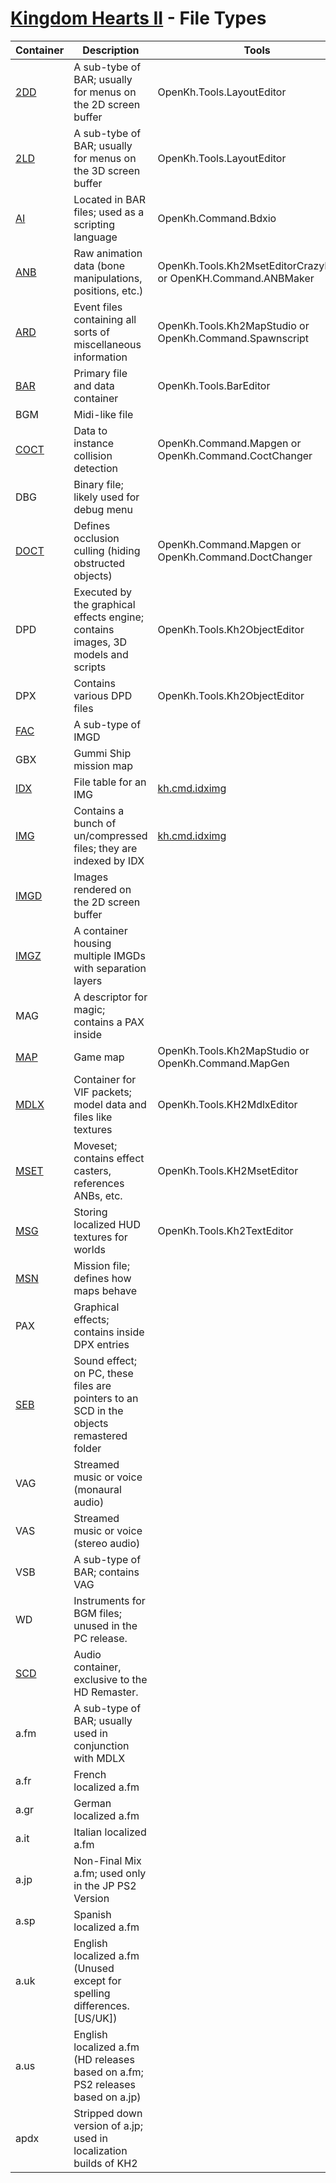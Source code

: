 # [Kingdom Hearts II](index.md) - File Types

| Container                  | Description                                                         | Tools                                      |
|----------------------------|---------------------------------------------------------------------|--------------------------------------------|
| [2DD](file/type/2ld.md#2D-sequence-(2DD)) | A sub-tybe of BAR; usually for menus on the 2D screen buffer | OpenKh.Tools.LayoutEditor
| [2LD](file/type/2ld.md)         | A sub-tybe of BAR; usually for menus on the 3D screen buffer | OpenKh.Tools.LayoutEditor
| [AI](file/ai/index.md)          | Located in BAR files; used as a scripting language | OpenKh.Command.Bdxio
| [ANB](file/anb/anb.md)          | Raw animation data (bone manipulations, positions, etc.) | OpenKh.Tools.Kh2MsetEditorCrazyEdition or OpenKH.Command.ANBMaker
| [ARD](file/type/areadata.md)    | Event files containing all sorts of miscellaneous information | OpenKh.Tools.Kh2MapStudio or OpenKh.Command.Spawnscript
| [BAR](file/type/bar.md)         | Primary file and data container | OpenKh.Tools.BarEditor
| BGM                             | Midi-like file
| [COCT](file/type/coct.md)       | Data to instance collision detection | OpenKh.Command.Mapgen or OpenKh.Command.CoctChanger
| DBG                             | Binary file; likely used for debug menu 
| [DOCT](file/type/doct.md)       | Defines occlusion culling (hiding obstructed objects) | OpenKh.Command.Mapgen or OpenKh.Command.DoctChanger
| DPD                             | Executed by the graphical effects engine; contains images, 3D models and scripts | OpenKh.Tools.Kh2ObjectEditor
| DPX                             | Contains various DPD files | OpenKh.Tools.Kh2ObjectEditor
| [FAC](file/type/image.md#fac)   | A sub-type of IMGD
| GBX                             | Gummi Ship mission map
| [IDX](file//type/idx.md)        | File table for an IMG                                               | [kh.cmd.idximg](../tool/kh.cmd.idximg.md)  |
| [IMG](file//type/idx.md)        | Contains a bunch of un/compressed files; they are indexed by IDX    | [kh.cmd.idximg](../tool/kh.cmd.idximg.md)  |
| [IMGD](file/type/image.md#imgd) | Images rendered on the 2D screen buffer
| [IMGZ](file/type/image.md#imgz) | A container housing multiple IMGDs with separation layers
| MAG                             | A descriptor for magic; contains a PAX inside
| [MAP](file/map.md)              | Game map | OpenKh.Tools.Kh2MapStudio or OpenKh.Command.MapGen
| [MDLX](file/type/mdlx.md)       | Container for VIF packets; model data and files like textures | OpenKh.Tools.KH2MdlxEditor
| [MSET](file/anb/mset.md)        | Moveset; contains effect casters, references ANBs, etc. | OpenKh.Tools.KH2MsetEditor
| [MSG](file/type/msg.md)         | Storing localized HUD textures for worlds | OpenKh.Tools.Kh2TextEditor
| [MSN](file/type/msn.md)         | Mission file; defines how maps behave
| PAX                             | Graphical effects; contains inside DPX entries
| [SEB](file/type/seb.md)         | Sound effect; on PC, these files are pointers to an SCD in the objects remastered folder
| VAG                             | Streamed music or voice (monaural audio)
| VAS                             | Streamed music or voice (stereo audio)
| VSB                             | A sub-type of BAR; contains VAG
| WD                              | Instruments for BGM files; unused in the PC release.
| [SCD](file/type/scd.md)         | Audio container, exclusive to the HD Remaster.
| a.fm                            | A sub-type of BAR; usually used in conjunction with MDLX
| a.fr                            | French localized a.fm
| a.gr                            | German localized a.fm
| a.it                            | Italian localized a.fm
| a.jp                            | Non-Final Mix a.fm; used only in the JP PS2 Version
| a.sp                            | Spanish localized a.fm
| a.uk                            | English localized a.fm (Unused except for spelling differences. [US/UK])
| a.us                            | English localized a.fm (HD releases based on a.fm; PS2 releases based on a.jp)
| apdx                            | Stripped down version of a.jp; used in localization builds of KH2
